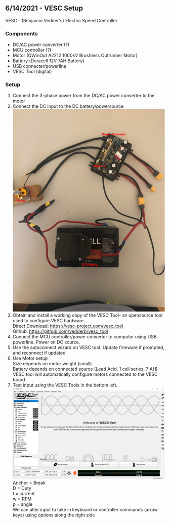 ## 6/14/2021 - VESC Setup 
VESC - (Benjamin Vedder's) Electric Speed Controller

### Components
- DC/AC power converter (?)
- MCU controller (?)
- Motor (QWinOut A2212 1000kV Brushless Outrunner Motor)
- Battery (Duracell 12V 7AH Battery) 
- USB connecter/powerline
- VESC Tool (digital)

### Setup
1. Connect the 3-phase power from the DC/AC power converter to the motor
2. Connect the DC input to the DC battery/powersource
![alt text](https://github.com/Cedar8344/VESC_2021/blob/main/image/2.jpg?raw=true)
3. Obtain and install a working copy of the VESC Tool- an opensource tool used to configure VESC hardware.    
    Direct Download:  https://vesc-project.com/vesc_tool   
    Github:           https://github.com/vedderb/vesc_tool
4. Connect the MCU controller/power converter to computer using USB powerline. Power on DC source.
5. Use the autoconnect wizard on VESC tool. Update firmware if prompted, and reconnect if updated.
6. Use Motor setup  
    Size depends on motor weight (small)  
    Battery depends on connected source (Lead Acid, 1 cell series, 7 AH)  
    VESC tool will automatically configure motors connected to the VESC board
8. Test input using the VESC Tools in the bottom left.  
![alt text](https://github.com/Cedar8344/VESC_2021/blob/main/image/1.PNG?raw=true)  
    Anchor = Break  
    D = Duty  
    I = current  
    w = RPM  
    p = angle  
    We can alter input to take in keyboard or controller commands (arrow keys) using options along the right side
